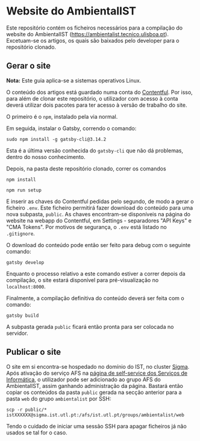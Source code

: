 # Website do AmbientalIST

Este repositório contém os ficheiros necessários para a compilação do website do AmbientalIST (https://ambientalist.tecnico.ulisboa.pt). Excetuam-se os artigos, os quais são baixados pelo developer para o repositório clonado.

## Gerar o site

**Nota:** Este guia aplica-se a sistemas operativos Linux.

O conteúdo dos artigos está guardado numa conta do [Contentful](https://app.contentful.com). Por isso, para além de clonar este repositório, o utilizador com acesso à conta deverá utilizar dois pacotes para ter acesso à versão de trabalho do site.

O primeiro é o `npm`, instalado pela via normal.

Em seguida, instalar o Gatsby, correndo o comando:

`sudo npm install -g gatsby-cli@3.14.2`

Esta é a última versão conhecida do `gatsby-cli` que não dá problemas, dentro do nosso conhecimento.

Depois, na pasta deste repositório clonado, correr os comandos

`npm install`

`npm run setup`

E inserir as chaves do Contentful pedidas pelo segundo, de modo a gerar o ficheiro `.env`. Este ficheiro permitirá fazer download do conteúdo para uma nova subpasta, `public`. As chaves encontram-se disponíveis na página do website na webapp do Contentful, em Settings - separadores "API Keys" e "CMA Tokens". Por motivos de segurança, o `.env` está listado no `.gitignore`.

O download do conteúdo pode então ser feito para debug com o seguinte comando:

`gatsby develop`

Enquanto o processo relativo a este comando estiver a correr depois da compilação, o site estará disponível para pré-visualização no `localhost:8000`.

Finalmente, a compilação definitiva do conteúdo deverá ser feita com o comando:

`gatsby build`

A subpasta gerada `public` ficará então pronta para ser colocada no servidor.

## Publicar o site

O site em si encontra-se hospedado no domínio do IST, no cluster [Sigma](https://si.tecnico.ulisboa.pt/servicos/servidores-e-dados/unix-shell/acesso-ao-cluster-sigma/). Após ativação do serviço AFS na [página de self-service dos Serviços de Informática](https://ciist.ist.utl.pt/ciistadmin/user/), o utilizador pode ser adicionado ao grupo AFS do AmbientalIST, assim ganhando administração da página. Bastará então copiar os conteúdos da pasta `public` gerada na secção anterior para a pasta `web` do grupo `ambientalist` por SSH:

`scp -r public/* istXXXXXX@sigma.ist.utl.pt:/afs/ist.utl.pt/groups/ambientalist/web`

Tendo o cuidado de iniciar uma sessão SSH para apagar ficheiros já não usados se tal for o caso.
